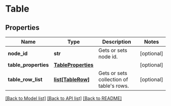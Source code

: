 # Table

## Properties
Name | Type | Description | Notes
------------ | ------------- | ------------- | -------------
**node_id** | **str** | Gets or sets node id. | [optional] 
**table_properties** | [**TableProperties**](TableProperties.md) |  | [optional] 
**table_row_list** | [**list[TableRow]**](TableRow.md) | Gets or sets collection of table&#x27;s rows. | [optional] 

[[Back to Model list]](../README.md#documentation-for-models) [[Back to API list]](../README.md#documentation-for-api-endpoints) [[Back to README]](../README.md)

